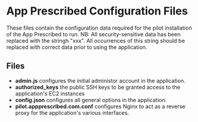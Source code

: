 # App Prescribed Configuration Files
These files contain the configuration data required for the pilot installation of the App Prescribed to run.
NB: All security-sensitive data has been replaced with the stringh "xxx". All occurrences of this string should be replaced with correct data prior to using the application.

## Files
- **admin.js** configures the initial administor account in the application.
- **authorized_keys** the public SSH keys to be granted access to the application's EC2 instances
- **config.json** configures all general options in the application.
- **pilot.appprescribed.com.conf** configures Nginx to act as a reverse proxy for the application's various interfaces.